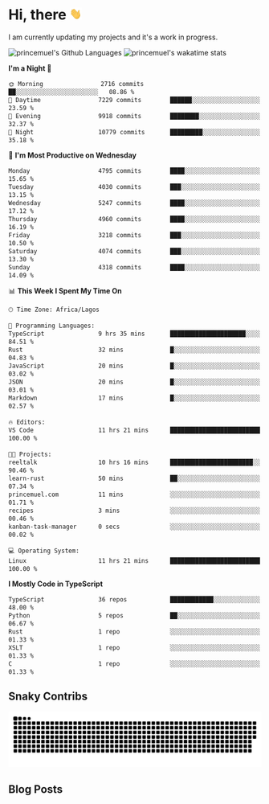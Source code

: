 # Hi, there <img src='/assets/wave.gif' alt='Just saying hello' width='24' height='24' />

<!--
**princemuel/princemuel** is a ✨ _special_ ✨ repository because its `README.md` (this file) appears on your GitHub profile.

Here are some ideas to get you started:

- 🔭 I’m currently working on ...
- 🌱 I’m currently learning ...
- 👯 I’m looking to collaborate on ...
- 🤔 I’m looking for help with ...
- 💬 Ask me about ...
- 📫 How to reach me: ...
- 😄 Pronouns: ...
- ⚡ Fun fact: ...
-->

I am currently updating my projects and it's a work in progress.

![princemuel's Github Languages](https://github-readme-stats.vercel.app/api/top-langs/?username=princemuel&text_color=586069&layout=compact&hide_border=true&title_color=0366d6&count_private=true&include_all_commits=true&theme=tokyonight&show_icons=true)
![princemuel's wakatime stats](https://github-readme-stats.vercel.app/api/wakatime?username=princemuel&text_color=586069&layout=compact&hide_border=true&title_color=0366d6&count_private=true&include_all_commits=true&theme=tokyonight&show_icons=true)

<!--START_SECTION:waka-->
**I'm a Night 🦉** 

```text
🌞 Morning                2716 commits        ██░░░░░░░░░░░░░░░░░░░░░░░   08.86 % 
🌆 Daytime                7229 commits        ██████░░░░░░░░░░░░░░░░░░░   23.59 % 
🌃 Evening                9918 commits        ████████░░░░░░░░░░░░░░░░░   32.37 % 
🌙 Night                  10779 commits       █████████░░░░░░░░░░░░░░░░   35.18 % 
```
📅 **I'm Most Productive on Wednesday** 

```text
Monday                   4795 commits        ████░░░░░░░░░░░░░░░░░░░░░   15.65 % 
Tuesday                  4030 commits        ███░░░░░░░░░░░░░░░░░░░░░░   13.15 % 
Wednesday                5247 commits        ████░░░░░░░░░░░░░░░░░░░░░   17.12 % 
Thursday                 4960 commits        ████░░░░░░░░░░░░░░░░░░░░░   16.19 % 
Friday                   3218 commits        ███░░░░░░░░░░░░░░░░░░░░░░   10.50 % 
Saturday                 4074 commits        ███░░░░░░░░░░░░░░░░░░░░░░   13.30 % 
Sunday                   4318 commits        ████░░░░░░░░░░░░░░░░░░░░░   14.09 % 
```


📊 **This Week I Spent My Time On** 

```text
🕑︎ Time Zone: Africa/Lagos

💬 Programming Languages: 
TypeScript               9 hrs 35 mins       █████████████████████░░░░   84.51 % 
Rust                     32 mins             █░░░░░░░░░░░░░░░░░░░░░░░░   04.83 % 
JavaScript               20 mins             █░░░░░░░░░░░░░░░░░░░░░░░░   03.02 % 
JSON                     20 mins             █░░░░░░░░░░░░░░░░░░░░░░░░   03.01 % 
Markdown                 17 mins             █░░░░░░░░░░░░░░░░░░░░░░░░   02.57 % 

🔥 Editors: 
VS Code                  11 hrs 21 mins      █████████████████████████   100.00 % 

🐱‍💻 Projects: 
reeltalk                 10 hrs 16 mins      ███████████████████████░░   90.46 % 
learn-rust               50 mins             ██░░░░░░░░░░░░░░░░░░░░░░░   07.34 % 
princemuel.com           11 mins             ░░░░░░░░░░░░░░░░░░░░░░░░░   01.71 % 
recipes                  3 mins              ░░░░░░░░░░░░░░░░░░░░░░░░░   00.46 % 
kanban-task-manager      0 secs              ░░░░░░░░░░░░░░░░░░░░░░░░░   00.02 % 

💻 Operating System: 
Linux                    11 hrs 21 mins      █████████████████████████   100.00 % 
```

**I Mostly Code in TypeScript** 

```text
TypeScript               36 repos            ████████████░░░░░░░░░░░░░   48.00 % 
Python                   5 repos             ██░░░░░░░░░░░░░░░░░░░░░░░   06.67 % 
Rust                     1 repo              ░░░░░░░░░░░░░░░░░░░░░░░░░   01.33 % 
XSLT                     1 repo              ░░░░░░░░░░░░░░░░░░░░░░░░░   01.33 % 
C                        1 repo              ░░░░░░░░░░░░░░░░░░░░░░░░░   01.33 % 
```




<!--END_SECTION:waka-->

## Snaky Contribs

<img src='/assets/github-snake-dark.svg' alt='Snaky Contributions' />

## Blog Posts

<!-- BLOG-POST-LIST:START -->
<!-- BLOG-POST-LIST:END -->
